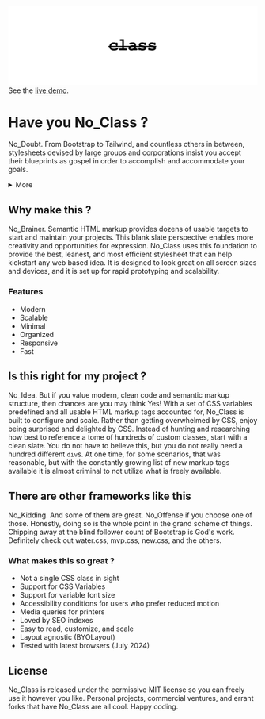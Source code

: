 ![No Class made by Snacks Studio](https://github.com/madebysnacks/No_Class/blob/main/header.png?raw=true)
See the [live demo](https://noclass.madebysnacks.com).
# Have you No_Class ?
No_Doubt. From Bootstrap to Tailwind, and countless others in between, stylesheets devised by large groups and corporations insist you accept their blueprints as gospel in order to accomplish and accommodate your goals.
<details>
<summary>More</summary>

Without exercising any measure of critical thinking, it is natural to accept this messaging. However, as anyone who has invested time and energy into using exceedingly large and opinionated stylesheets can attest, these solutions regularly create more problems than they claim to solve.
While there are benefits to using highly manufactured and processed frameworks (now you can split-up the work of a single person among dozens of people who should all be able to contribute and not mess up anything!), these behemoths consistently prove to be overkill for the majority of projects. If you or your organization chooses to adopt one of these frameworks, you are locked-in. That choice is a commitment tantamount to a contract or marriage. Transitioning away from one processed framework to another will demand time, specialized effort from trained professionals, and most of your operational expenditure for the remaining calendar year.

In theory, in a vacuum, if you ignore reality, then please go enjoy. This is not for you. This is for people who have No_Class. This is for people who have No Time to waste. For those who have No Care for bullsh** they do not need. For those who have No Respect for frameworks that reinvent so much of what is already available out of the box with traditional markup elements, CSS Flexbox, and CSS Grid. This is for those who want to deliver the best work, the most efficient work, with nothing that is not needed.

Bloated CSS frameworks can intimidate and frustrate even the most practiced designers and developers. That is why Wix and SquareSpace exist. For those who are scared and lazy. The idea that you must learn and abide by all of the rules set forth in a framework devised out of congested groupthink is backwards. It creates a natural barrier to entry that hinders interest and adoption.

No_Class is a blank slate. No_Class encourages minimalism, efficiency, and creative thinking. No_Class is for the best of us. Make what you make with No_Class.
</details>

## Why make this ?
No_Brainer. Semantic HTML markup provides dozens of usable targets to start and maintain your projects. This blank slate perspective enables more creativity and opportunities for expression. No_Class uses this foundation to provide the best, leanest, and most efficient stylesheet that can help kickstart any web based idea. It is designed to look great on all screen sizes and devices, and it is set up for rapid prototyping and scalability.

### Features
- Modern
- Scalable
- Minimal
- Organized
- Responsive
- Fast

## Is this right for my project ?
No_Idea. But if you value modern, clean code and semantic markup structure, then chances are you may think Yes! With a set of CSS variables predefined and all usable HTML markup tags accounted for, No_Class is built to configure and scale. Rather than getting overwhelmed by CSS, enjoy being surprised and delighted by CSS. Instead of hunting and researching how best to reference a tome of hundreds of custom classes, start with a clean slate. You do not have to believe this, but you do not really need a hundred different `div`s. At one time, for some scenarios, that was reasonable, but with the constantly growing list of new markup tags available it is almost criminal to not utilize what is freely available.

## There are other frameworks like this
No_Kidding. And some of them are great. No_Offense if you choose one of those. Honestly, doing so is the whole point in the grand scheme of things. Chipping away at the blind follower count of Bootstrap is God's work. Definitely check out water.css, mvp.css, new.css, and the others.

### What makes this so great ?
- Not a single CSS class in sight
- Support for CSS Variables
- Support for variable font size
- Accessibility conditions for users who prefer reduced motion
- Media queries for printers
- Loved by SEO indexes
- Easy to read, customize, and scale
- Layout agnostic (BYOLayout)
- Tested with latest browsers (July 2024)

## License
No_Class is released under the permissive MIT license so you can freely use it however you like. Personal projects, commercial ventures, and errant forks that have No_Class are all cool. Happy coding.